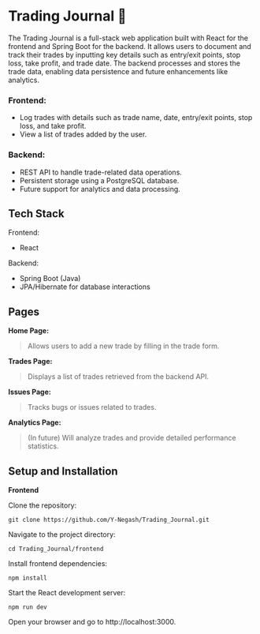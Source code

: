 # Trading Journal 📓
The Trading Journal is a full-stack web application built with React for the frontend and Spring Boot for the backend. 
It allows users to document and track their trades by inputting key details such as entry/exit points, stop loss, take profit, and trade date. 
The backend processes and stores the trade data, enabling data persistence and future enhancements like analytics.

### Frontend:
- Log trades with details such as trade name, date, entry/exit points, stop loss, and take profit.
- View a list of trades added by the user.

### Backend:
- REST API to handle trade-related data operations.
- Persistent storage using a PostgreSQL database.
- Future support for analytics and data processing.

## Tech Stack
Frontend:
- React 

Backend:
- Spring Boot (Java)
- JPA/Hibernate for database interactions

## Pages
**Home Page:** 
> Allows users to add a new trade by filling in the trade form.

**Trades Page:** 
> Displays a list of trades retrieved from the backend API.
> 
**Issues Page:** 
> Tracks bugs or issues related to trades.

**Analytics Page:** 
> (In future) Will analyze trades and provide detailed performance statistics.


## Setup and Installation
**Frontend**

Clone the repository:
```
git clone https://github.com/Y-Negash/Trading_Journal.git
```

Navigate to the project directory:
```
cd Trading_Journal/frontend
```

Install frontend dependencies:
```
npm install
```

Start the React development server:
```
npm run dev
```

Open your browser and go to http://localhost:3000.

